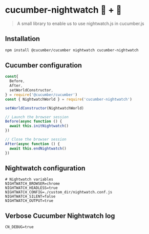 # cucumber-nightwatch 🥒 + 🦉

> A small library to enable us to use nightwatch.js in cucumber.js

## Installation

```bash
npm install @cucumber/cucumber nightwatch cucumber-nightwatch
```

## Cucumber configuration

```JavaScript
const{
  Before,
  After,
  setWorldConstructor,
} = require('@cucumber/cucumber')
const { NightwatchWorld } = require('cucumber-nightwatch')

setWorldConstructor(NightwatchWorld)

// Launch the browser session
Before(async function () {
  await this.initNightwatch()
})

// Close the browser session
After(async function () {
  await this.endNightwatch()
})
```

## Nightwatch configuration

```shell
# Nightwatch variables
NIGHTWATCH_BROWSER=chrome
NIGHTWATCH_HEADLESS=true
NIGHTWATCH_CONFIG=./custom_dir/nightwatch.conf.js
NIGHTWATCH_SILENT=false
NIGHTWATCH_OUTPUT=true
```

## Verbose Cucumber Nightwatch log

```shell
CN_DEBUG=true
```
